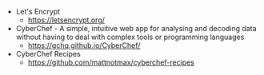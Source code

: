 - Let's Encrypt
  - https://letsencrypt.org/
- CyberChef - A simple, intuitive web app for analysing and decoding data without having to deal with complex tools or programming languages
  - https://gchq.github.io/CyberChef/
- CyberChef Recipes
  - https://github.com/mattnotmax/cyberchef-recipes

